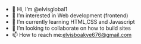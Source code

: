 - 👋 Hi, I’m @elvisglobal1
- 👀 I’m interested in Web development (frontend)
- 🌱 I’m currently learning HTML,CSS and Javascript 
- 💞️ I’m looking to collaborate on how to build sites
- 📫 How to reach me:elvisboakye676@gmail.com 

<!---
elvisglobal1/elvisglobal1 is a ✨ special ✨ repository because its `README.md` (this file) appears on your GitHub profile.
You can click the Preview link to take a look at your changes.
--->
